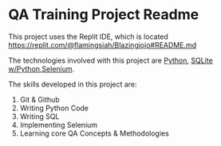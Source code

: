# QA Training Project Readme
This project uses the Replit IDE, which is located 
https://replit.com/@flamingsiah/Blazingjojo#README.md

The technologies involved with this project are [Python](https://www.python.org/), [SQLite w/Python](https://www.geeksforgreeks.org/python-sqlite/),[Selenium](https://www.selenium.dev/).

The skills developed in this project are:
1. Git & Github
2. Writing Python Code
3. Writing SQL
4. Implementing Selenium
5. Learning core QA Concepts & Methodologies